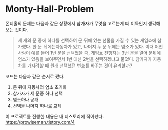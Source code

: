 # Monty-Hall-Problem
몬티홀의 문제는 다음과 같은 상황에서 참가자가 무엇을 고르는게 더 이득인지 생각해 보는 것이다.
>세 개의 문 중에 하나를 선택하여 문 뒤에 있는 선물을 가질 수 있는 게임쇼에 참가했다. 한 문 뒤에는자동차가 있고, 나머지 두 문 뒤에는 염소가 있다. 이때 어떤 사람이 예를 들어 1번 문을 선택했을 때, 게임쇼 진행자는 3번 문을 열어 문뒤에 염소가 있음을 보여주면서 1번 대신 2번을 선택하겠냐고 물었다. 참가자가 자동차를 가지려할 때 원래 선택했던 번호를 바꾸는 것이 유리할까?

코드는 다음과 같은 순서로 짰다.
1. 문 뒤에 자동차와 염소 초기화
2. 참가자가 세 문중 하나 선택
3. 염소하나 공개
4. 선택을 나머지 하나로 교체

이 프로젝트를 진행한 내용은 내 티스토리에 적어놨다.
https://prowiseman.tistory.com/4
